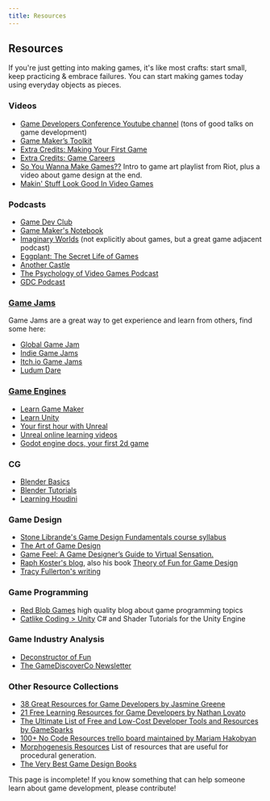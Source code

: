 ```yaml
---
title: Resources
---
```


## Resources
If you're just getting into making games, it's like most crafts: start small, keep practicing & embrace failures. You can start making games today using everyday objects as pieces.

### Videos
- [Game Developers Conference Youtube channel](https://www.youtube.com/channel/UC0JB7TSe49lg56u6qH8y_MQ) (tons of good talks on game development)
- [Game Maker’s Toolkit](https://www.youtube.com/user/McBacon1337/)
- [Extra Credits: Making Your First Game](https://www.youtube.com/playlist?list=PLhyKYa0YJ_5C6QC36h5eApOyXtx98ehGi)
- [Extra Credits: Game Careers](https://www.youtube.com/playlist?list=PLhyKYa0YJ_5DuIIh7p9FOaR6f-WTTzz_A)
- [So You Wanna Make Games??](https://www.youtube.com/playlist?list=PL42m9XiTqPHJdJuVXO6Vf5ta5D07peiVx)  Intro to game art playlist from Riot, plus a video about game design at the end.
- [Makin' Stuff Look Good In Video Games](https://www.youtube.com/c/DanMoranGameDev/)

### Podcasts
- [Game Dev Club](http://www.devgameclub.com/)
- [Game Maker's Notebook](https://www.interactive.org/Interviews/the_game_makers_notebook.asp)
- [Imaginary Worlds](https://www.imaginaryworldspodcast.org/) (not explicitly about games, but a great game adjacent podcast)
- [Eggplant: The Secret Life of Games](https://podcasts.apple.com/us/podcast/eggplant-the-secret-lives-of-games/id1435365252)
- [Another Castle](https://podcasts.apple.com/podcast/id331058909)
- [The Psychology of Video Games Podcast](https://www.psychologyofgames.com/podcast/)
- [GDC Podcast](https://podcasts.apple.com/us/podcast/gdc-podcast/id1476405424)

### [Game Jams](https://en.wikipedia.org/wiki/Game_jam)
Game Jams are a great way to get experience and learn from others, find some here:
- [Global Game Jam](https://globalgamejam.org/)
- [Indie Game Jams](http://www.indiegamejams.com/)
- [Itch.io Game Jams](https://itch.io/jams)
- [Ludum Dare](https://ldjam.com/)

### [Game Engines](https://en.wikipedia.org/wiki/Game_engine)
- [Learn Game Maker](https://www.yoyogames.com/learn)
- [Learn Unity](https://learn.unity.com/)
- [Your first hour with Unreal](https://www.unrealengine.com/en-US/onlinelearning-courses/your-first-hour-with-unreal-engine)
- [Unreal online learning videos](https://www.unrealengine.com/en-US/onlinelearning-courses)
- [Godot engine docs, your first 2d game](https://docs.godotengine.org/en/3.4/getting_started/first_2d_game/index.html)

### CG
- [Blender Basics](https://cgcookie.com/lesson/welcome-to-the-blender-basics)
- [Blender Tutorials](https://cgcookie.com/categories/3d/tutorials)
- [Learning Houdini](https://www.sidefx.com/learn/getting_started/)

### Game Design
- [Stone Librande's Game Design Fundamentals course syllabus](http://stonetronix.com/gamedesign/)
- [The Art of Game Design](https://www.schellgames.com/art-of-game-design/)
- [Game Feel: A Game Designer’s Guide to Virtual Sensation.](http://www.game-feel.com/?page_id=2)
- [Raph Koster's blog](https://www.raphkoster.com/), also his book [Theory of Fun for Game Design](https://www.amazon.com/gp/product/1449363210/ref=as_li_ss_il?ie=UTF8&camp=1789&creative=390957&creativeASIN=1449363210&linkCode=as2&tag=atheoroffunfo-20)
- [Tracy Fullerton's writing](https://www.tracyfullerton.com/writing)

### Game Programming
- [Red Blob Games](https://www.redblobgames.com/) high quality blog about game programming topics
- [Catlike Coding > Unity](https://catlikecoding.com/unity/tutorials/) C# and Shader Tutorials for the Unity Engine

### Game Industry Analysis
- [Deconstructor of Fun](https://www.deconstructoroffun.com/blog)
- [The GameDiscoverCo Newsletter](https://newsletter.gamediscover.co/)

### Other Resource Collections
- [38 Great Resources for Game Developers by Jasmine Greene](https://www.gamasutra.com/blogs/JasmineGreene/20170926/306446/38_Great_Resources_for_Game_Developers.php)
- [21 Free Learning Resources for Game Developers by Nathan Lovato](https://www.gamasutra.com/blogs/NathanLovato/20150814/251219/21_Free_Learning_Resources_for_Game_Developers.php)
- [The Ultimate List of Free and Low-Cost Developer Tools and Resources by GameSparks](https://www.gamesparks.com/the-ultimate-list-of-free-and-low-cost-developer-tools-and-resources/)
- [100+ No Code Resources trello board maintained by Mariam Hakobyan](https://trello.com/b/A4OmiAWb/100-no-code-resources)
- [Morphogenesis Resources](https://awesomeopensource.com/project/jasonwebb/morphogenesis-resources) List of resources that are useful for procedural generation. 
- [The Very Best Game Design Books](https://www.gameindustrycareerguide.com/best-video-game-design-books/)

This page is incomplete! If you know something that can help someone learn about game development, please contribute!
